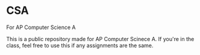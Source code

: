 # CSA
For AP Computer Science A

This is a public repository made for AP Computer Scinece A. If you're in
the class, feel free to use this if any assignments are the same. 
